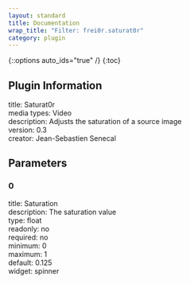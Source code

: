 ```yaml
---
layout: standard
title: Documentation
wrap_title: "Filter: frei0r.saturat0r"
category: plugin
---
```

{::options auto_ids="true" /}
{:toc}

## Plugin Information

title: Saturat0r  
media types:
Video  
description: Adjusts the saturation of a source image  
version: 0.3  
creator: Jean-Sebastien Senecal  

## Parameters

### 0

title: Saturation    
description:
The saturation value  
type: float  
readonly: no  
required: no  
minimum: 0  
maximum: 1  
default: 0.125  
widget: spinner  

